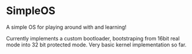 # SimpleOS
A simple OS for playing around with and learning!

Currently implements a custom bootloader, bootstraping from 16bit real mode into 32 bit protected mode. Very basic kernel implementation so far.
